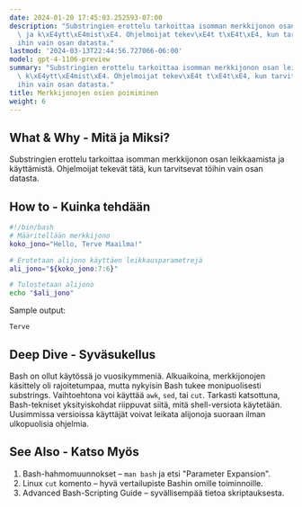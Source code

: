 ```yaml
---
date: 2024-01-20 17:45:03.252593-07:00
description: "Substringien erottelu tarkoittaa isomman merkkijonon osan leikkaamista\
  \ ja k\xE4ytt\xE4mist\xE4. Ohjelmoijat tekev\xE4t t\xE4t\xE4, kun tarvitsevat t\xF6\
  ihin vain osan datasta."
lastmod: '2024-03-13T22:44:56.727066-06:00'
model: gpt-4-1106-preview
summary: "Substringien erottelu tarkoittaa isomman merkkijonon osan leikkaamista ja\
  \ k\xE4ytt\xE4mist\xE4. Ohjelmoijat tekev\xE4t t\xE4t\xE4, kun tarvitsevat t\xF6\
  ihin vain osan datasta."
title: Merkkijonojen osien poimiminen
weight: 6
---
```


## What & Why - Mitä ja Miksi?
Substringien erottelu tarkoittaa isomman merkkijonon osan leikkaamista ja käyttämistä. Ohjelmoijat tekevät tätä, kun tarvitsevat töihin vain osan datasta.

## How to - Kuinka tehdään
```Bash
#!/bin/bash
# Määritellään merkkijono
koko_jono="Hello, Terve Maailma!"

# Erotetaan alijono käyttäen leikkausparametrejä
ali_jono="${koko_jono:7:6}"

# Tulostetaan alijono
echo "$ali_jono"
```

Sample output:
```
Terve
```

## Deep Dive - Syväsukellus
Bash on ollut käytössä jo vuosikymmeniä. Alkuaikoina, merkkijonojen käsittely oli rajoitetumpaa, mutta nykyisin Bash tukee monipuolisesti substrings. Vaihtoehtona voi käyttää `awk`, `sed`, tai `cut`. Tarkasti katsottuna, Bash-tekniset yksityiskohdat riippuvat siitä, mitä shell-versiota käytetään. Uusimmissa versioissa käyttäjät voivat leikata alijonoja suoraan ilman ulkopuolisia ohjelmia.

## See Also - Katso Myös
1. Bash-hahmomuunnokset – `man bash` ja etsi "Parameter Expansion".
2. Linux `cut` komento – hyvä vertailupiste Bashin omille toiminnoille.
3. Advanced Bash-Scripting Guide – syvällisempää tietoa skriptauksesta.
